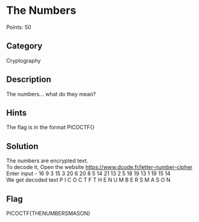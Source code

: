 # The Numbers
Points: 50

## Category 
Cryptography

## Description
The numbers... what do they mean?

## Hints
The flag is in the format PICOCTF{}

## Solution
The numbers are encrypted text.      
To decode it, Open the website https://www.dcode.fr/letter-number-cipher    
Enter input - 16 9 3 15 3 20 6 20 8 5 14 21 13 2 5 18 19 13 1 19 15 14   
We get decoded text P I C O C T F T H E N U M B E R S M A S O N    

## Flag
PICOCTF{THENUMBERSMASON}
